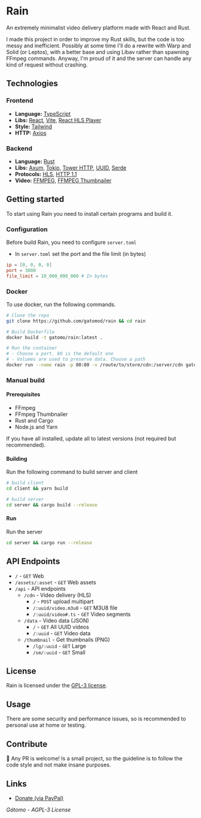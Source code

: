 # Rain
An extremely minimalist video delivery platform made with React and Rust.

I made this project in order to improve my Rust skills, but the code is too messy and inefficient. Possibly at some time I'll do a rewrite with Warp and Solid (or Leptos), with a better base and using Libav rather than spawning FFmpeg commands. Anyway, I'm proud of it and the server can handle any kind of request without crashing.

## Technologies
### Frontend
- **Language:** [TypeScript](https://www.typescriptlang.org/)
- **Libs:** [React](https://reactjs.org/), [Vite](https://vitejs.dev/), [React HLS Player](https://www.npmjs.com/package/react-hls-player)
- **Style:** [Tailwind](https://tailwindcss.com/)
- **HTTP:** [Axios](https://axios-http.com/)

### Backend
- **Language:** [Rust](https://www.rust-lang.org/)
- **Libs:** [Axum](https://github.com/tokio-rs/axum), [Tokio](https://tokio.rs/), [Tower HTTP](https://github.com/tower-rs/tower-http), [UUID](https://github.com/uuid-rs/uuid), [Serde](https://serde.rs/)
- **Protocols:** [HLS](https://www.rfc-editor.org/rfc/rfc8216), [HTTP 1.1](https://www.rfc-editor.org/rfc/rfc2616)
- **Video:** [FFMPEG](https://ffmpeg.org/), [FFMPEG Thumbnailer](https://github.com/dirkvdb/ffmpegthumbnailer)

## Getting started
To start using Rain you need to install certain programs and build it.
### Configuration
Before build Rain, you need to configure `server.toml`

- In `server.toml` set the port and the file limit (in bytes)
```toml
ip = [0, 0, 0, 0]
port = 3000
file_limit = 10_000_000_000 # In bytes
```


### Docker
To use docker, run the following commands.
```sh
# Clone the repo
git clone https://github.com/gatomod/rain && cd rain

# Build Dockerfile
docker build -t gatomo/rain:latest .

# Run the container
# - Choose a port. 80 is the default one
# - Volumes are used to preserve data. Choose a path
docker run --name rain -p 80:80 -v /route/to/store/cdn:/server/cdn gatomo/rain
```

### Manual build
#### Prerequisites
- FFmpeg
- FFmpeg Thumbnailer
- Rust and Cargo
- Node.js and Yarn

If you have all installed, update all to latest versions (not required but recommended).

#### Building
Run the following command to build server and client
```sh
# build client
cd client && yarn build

# build server
cd server && cargo build --release
```

#### Run
Run the server
```sh
cd server && cargo run --release
```

## API Endpoints
* `/` - `GET` Web
* `/assets/:asset` - `GET` Web assets
* `/api` - API endpoints
  * `/cdn` - Video delivery (HLS)
      * `/` - `POST` upload multipart
      * `/:uuid/video.m3u8` - `GET` M3U8 file
      * `/:uuid/video#.ts` - `GET` Video segments
  * `/data` - Video data (JSON)
      * `/` - `GET` All UUID videos
      * `/:uuid` - `GET` Video data
  * `/thumbnail` - Get thumbnails (PNG)
      * `/lg/:uuid` - `GET` Large
      * `/sm/:uuid` - `GET` Small


## License
Rain is licensed under the [GPL-3 license](https://www.gnu.org/licenses/gpl-3.0.html).

## Usage
There are some security and performance issues, so is recommended to personal use at home or testing.

## Contribute
🥳 Any PR is welcome! Is a small project, so the guideline is to follow the code style and not make insane purposes.

## Links
- [Donate (via PayPal)](https://paypal.me/gatomooficial)

*Gátomo - AGPL-3 License*

